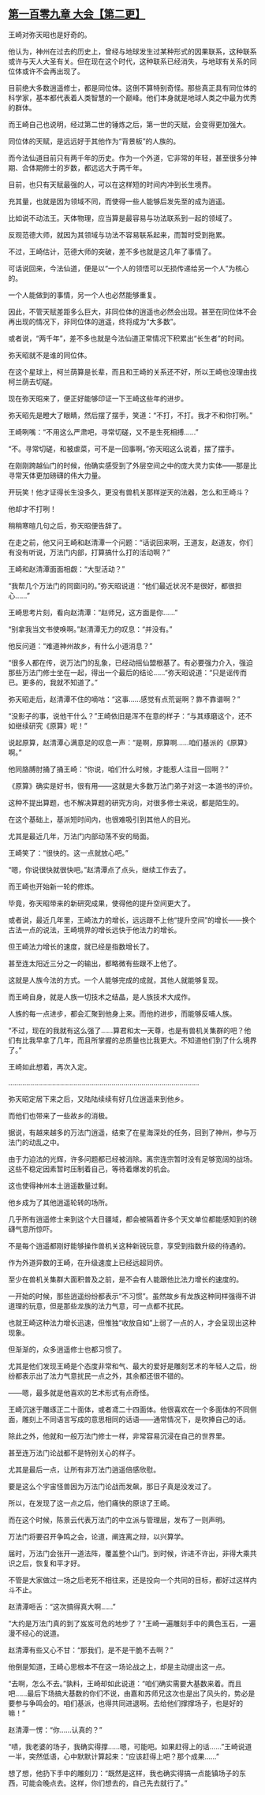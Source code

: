 ## [第一百零九章 大会【第二更】](https://www.xxbiquge.com/11_11207/9242284.html)


  王崎对弥天昭也是好奇的。

  他认为，神州在过去的历史上，曾经与地球发生过某种形式的因果联系，这种联系或许与天人大圣有关。但在现在这个时代，这种联系已经消失，与地球有关系的同位体或许不会再出现了。

  目前绝大多数逍遥修士，都是同位体。这倒不算特别奇怪。那些真正具有同位体的科学家，基本都代表着人类智慧的一个巅峰。他们本身就是地球人类之中最为优秀的群体。

  而王崎自己也说明，经过第二世的锤炼之后，第一世的天赋，会变得更加强大。

  同位体的天赋，是远远好于其他作为“背景板”的人族的。

  而今法仙道目前只有两千年的历史。作为一个外道，它非常的年轻，甚至很多分神期、合体期修士的岁数，都远远大于两千年。

  目前，也只有天赋最强的人，可以在这样短的时间内冲到长生境界。

  充其量，也就是因为领域不同，而使得一些人能够后发先至的成为逍遥。

  比如说不动法王。天体物理，应当算是最容易与功法联系到一起的领域了。

  反观范德大师，就因为其领域与功法不容易联系起来，而暂时受到拖累。

  不过，王崎估计，范德大师的突破，差不多也就是这几年了事情了。

  可话说回来，今法仙道，便是以“一个人的领悟可以无损传递给另一个人”为核心的。

  一个人能做到的事情，另一个人也必然能够重复。

  因此，不管天赋差距多么巨大，非同位体的逍遥也必然会出现。甚至在同位体不会再出现的情况下，非同位体的逍遥，终将成为“大多数”。

  或者说，“两千年”，差不多也就是今法仙道正常情况下积累出“长生者”的时间。

  弥天昭就不是谁的同位体。

  在这个星球上，柯兰荫算是长辈，而且和王崎的关系还不好，所以王崎也没理由找柯兰荫去切磋。

  现在弥天昭来了，便正好能够印证一下王崎这些年的进步。

  弥天昭先是瞪大了眼睛，然后摆了摆手，笑道：“不打，不打。我才不和你打咧。”

  王崎咧嘴：“不用这么严肃吧，寻常切磋，又不是生死相搏……”

  “不。寻常切磋，和被虐菜，可不是一回事啊。”弥天昭这么说着，摆了摆手。

  在刚刚跨越仙门的时候，他确实感受到了外层空间之中的庞大灵力实体——那是比寻常天体更加磅礴的伟大力量。

  开玩笑！他才证得长生没多久，更没有兽机关那样逆天的法器，怎么和王崎斗？

  他却才不打咧！

  稍稍寒暄几句之后，弥天昭便告辞了。

  在走之前，他又问王崎和赵清潭一个问题：“话说回来啊，王道友，赵道友，你们有没有听说，万法门内部，打算搞什么打的活动啊？”

  王崎和赵清潭面面相觑：“大型活动？”

  “我帮几个万法门的同窗问的。”弥天昭说道：“他们最近状况不是很好，都很担心……”

  王崎思考片刻，看向赵清潭：“赵师兄，这方面是你……”

  “别拿我当文书使唤啊。”赵清潭无力的叹息：“并没有。”

  他反问道：“难道神州故乡，有什么小道消息？”

  “很多人都在传，说万法门的乱象，已经动摇仙盟根基了。有必要强力介入，强迫那些万法门修士坐在一起，得出一个最后的结论……”弥天昭说道：“只是谣传而已。更多的，我就不知道了。”

  弥天昭走后，赵清潭不住的嘀咕：“这事……感觉有点荒诞啊？靠不靠谱啊？”

  “没影子的事，说他干什么？”王崎依旧是浑不在意的样子：“与其琢磨这个，还不如继续研究《原算》呢！”

  说起原算，赵清潭心满意足的叹息一声：“是啊，原算啊……咱们基派的《原算》啊。”

  他同胳膊肘捅了捅王崎：“你说，咱们什么时候，才能惹人注目一回啊？”

  《原算》确实是好书，很有用——这就是大多数万法门弟子对这一本道书的评价。

  这种不提出算题，也不解决算题的研究方向，对很多修士来说，都是陌生的。

  在这个基础上，基派短时间内，也很难吸引到其他人的目光。

  尤其是最近几年，万法门内部动荡不安的局面。

  王崎笑了：“很快的。这一点就放心吧。”

  “嗯，你说很快就很快吧。”赵清潭点了点头，继续工作去了。

  而王崎也开始新一轮的修炼。

  毕竟，弥天昭带来的新研究成果，使得他的提升空间更大了。

  或者说，最近几年里，王崎法力的增长，远远跟不上他“提升空间”的增长——换个古法一点的说法，王崎境界的增长远快于他法力的增长。

  但王崎法力增长的速度，就已经是指数增长了。

  甚至连太阳近三分之一的输出，都略微有些跟不上他了。

  这就是人族今法的方式。一个人能够完成的成就，其他人就能够复现。

  而王崎自身，就是人族一切技术之结晶，是人族技术大成作。

  人族的每一点进步，都会汇聚到他身上来。而他的进步，而能够反哺人族。

  “不过，现在的我就有这么强了……算君和太一天尊，也是有兽机关集群的吧？他们有比我早拿了几年，而且所掌握的总质量也比我更大。不知道他们到了什么境界了。”

  王崎如此想着，再次入定。

  ……………………………………………………………………………………

  弥天昭定居下来之后，又陆陆续续有好几位逍遥来到他乡。

  而他们也带来了一些故乡的消极。

  据说，有越来越多的万法门逍遥，结束了在星海深处的任务，回到了神州，参与万法门的动乱之中。

  由于力迫法的光辉，许多问题都已经被消除。离宗连宗暂时没有足够宽阔的战场。这些不稳定因素暂时压制着自己，等待着爆发的机会。

  这也使得神州本土逍遥数量过剩。

  他乡成为了其他逍遥轮转的场所。

  几乎所有逍遥修士来到这个大日疆域，都会被隔着许多个天文单位都能感知到的磅礴气意所惊吓。

  不是每个逍遥都刚好能够操作兽机关这种新锐玩意，享受到指数升级的待遇的。

  作为外道异数的王崎，在升级速度上已经远超同侪。

  至少在兽机关集群大面积普及之前，是不会有人能跟他比法力增长的速度的。

  一开始的时候，那些逍遥纷纷都表示“不习惯”。虽然故乡有龙族这种同样强得不讲道理的玩意，但是那些龙族的法力气意，可一点都不扰民。

  也就王崎这种法力增长迅速，但惟独“收放自如”上弱了一点的人，才会呈现出这种现象。

  但渐渐的，众多逍遥修士也都习惯了。

  尤其是他们发现王崎是个态度非常和气、最大的爱好是雕刻艺术的年轻人之后，纷纷都表示出了法力气意扰民一点之外，其余都还很不错的。

  ——嗯，最多就是他喜欢的艺术形式有点奇怪。

  王崎沉迷于雕琢正二十面体，或者鸢二十四面体。他很喜欢在一个多面体的不同侧面，雕刻上不同语言写成的意思相同的话语——通常情况下，是吹捧自己的话。

  除此之外，他就和一般万法门修士一样，非常容易沉浸在自己的世界里。

  甚至连万法门论战都不是特别关心的样子。

  尤其是最后一点，让所有非万法门逍遥倍感欣慰。

  要是这么个宇宙怪兽因为万法门论战而发飙，那日子真是没发过了。

  所以，在发现了这一点之后，他们痛快的原谅了王崎。

  而在这个时候，陈景云代表万法门的中立派与管理层，发布了一则声明。

  万法门将要召开争鸣之会，论道，阐连离之辩，以兴算学。

  届时，万法门会张开一道法阵，覆盖整个山门。到时候，许进不许出，非得大乘共识之后，恢复和平才好。

  不管是大家做过一场之后老死不相往来，还是投向一个共同的目标，都好过这样内斗不止。

  赵清潭咂舌：“这次搞得真大啊……”

  “大约是万法门真的到了岌岌可危的地步了？”王崎一遍雕刻手中的黄色玉石，一遍漫不经心的说道。

  赵清潭有些又心不甘：“那我们，是不是干脆不去啊？”

  他倒是知道，王崎心思根本不在这一场论战之上，却是主动提出这一点。

  “去啊，怎么不去。”孰料，王崎却如此说道：“咱们确实需要大基数来着。而且吧……最后下场搞大基数的你们不说，由嘉和苏师兄这次也是出了风头的，势必是要参与争鸣会的。咱们基派，也得共同进退啊。去给他们撑撑场子，也是好的嘛！”

  赵清潭一愣：“你……认真的？”

  “啧，我老婆的场子，我确实得撑……嗯，可能吧。如果赶得上的话……”王崎说道一半，突然低语，心中默默计算起来：“应该赶得上吧？那个成果……”

  想了想，他扔下手中的雕刻刀：“既然是这样，我也确实得搞一点能镇场子的东西，可能会晚点去。这样，你们想去的，自己先去就行了。”
